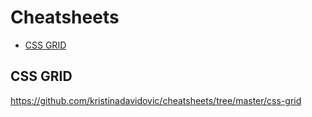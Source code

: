 # Cheatsheets

- [CSS GRID](#css-grid)

## CSS GRID

<https://github.com/kristinadavidovic/cheatsheets/tree/master/css-grid>

